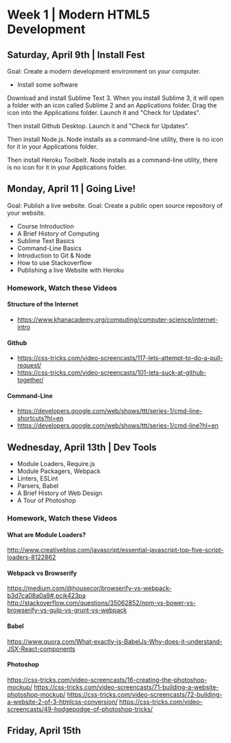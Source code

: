 
# Week 1 | Modern HTML5 Development




## Saturday, April 9th | Install Fest

Goal: Create a modern development environment on your computer.

- Install some software

Download and install Sublime Text 3. When you install Sublime 3, it will open a folder with an icon called Sublime 2 and an Applications folder. Drag the icon into the Applications folder. Launch it and "Check for Updates".

Then install Github Desktop. Launch it and "Check for Updates".

Then install Node.js. Node installs as a command-line utility, there is no icon for it in your Applications folder.

Then install Heroku Toolbelt. Node installs as a command-line utility, there is no icon for it in your Applications folder.





## Monday, April 11 | Going Live!

Goal: Publish a live website.
Goal: Create a public open source repository of your website.

- Course Introduction
- A Brief History of Computing
- Sublime Text Basics
- Command-Line Basics
- Introduction to Git & Node
- How to use Stackoverflow
- Publishing a live Website with Heroku

### Homework, Watch these Videos

#### Structure of the Internet
- https://www.khanacademy.org/computing/computer-science/internet-intro

#### Github
- https://css-tricks.com/video-screencasts/117-lets-attempt-to-do-a-pull-request/
- https://css-tricks.com/video-screencasts/101-lets-suck-at-github-together/

#### Command-Line
- https://developers.google.com/web/shows/ttt/series-1/cmd-line-shortcuts?hl=en
- https://developers.google.com/web/shows/ttt/series-1/cmd-line?hl=en




## Wednesday, April 13th | Dev Tools

- Module Loaders, Require.js
- Module Packagers, Webpack
- Linters, ESLint
- Parsers, Babel
- A Brief History of Web Design
- A Tour of Photoshop


### Homework, Watch these Videos

#### What are Module Loaders?
http://www.creativebloq.com/javascript/essential-javascript-top-five-script-loaders-8122862

#### Webpack vs Browserify
https://medium.com/@housecor/browserify-vs-webpack-b3d7ca08a0a9#.pcjk423pa
http://stackoverflow.com/questions/35062852/npm-vs-bower-vs-browserify-vs-gulp-vs-grunt-vs-webpack

#### Babel
https://www.quora.com/What-exactly-is-BabelJs-Why-does-it-understand-JSX-React-components

#### Photoshop
https://css-tricks.com/video-screencasts/16-creating-the-photoshop-mockup/
https://css-tricks.com/video-screencasts/71-building-a-website-photoshop-mockup/
https://css-tricks.com/video-screencasts/72-building-a-website-2-of-3-htmlcss-conversion/
https://css-tricks.com/video-screencasts/49-hodgepodge-of-photoshop-tricks/





## Friday, April 15th












